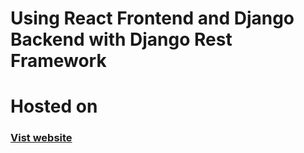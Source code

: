 #  Using React Frontend and Django Backend with Django Rest Framework

# Hosted on 
 ### [Vist website](https://rabindratmg.github.io/Restaurant/)
